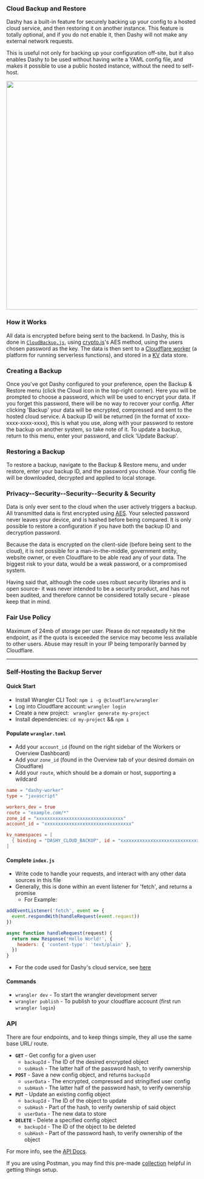 ### Cloud Backup and Restore

Dashy has a built-in feature for securely backing up your config to a hosted cloud service, and then restoring it on another instance. This feature is totally optional, and if you do not enable it, then Dashy will not make any external network requests.

This is useful not only for backing up your configuration off-site, but it also enables Dashy to be used without having write a YAML config file, and makes it possible to use a public hosted instance, without the need to self-host.

<p align="center">
  <img src="https://i.ibb.co/p4pxSqX/dashy-backup-restore.png" width="600" />
</p>

### How it Works

All data is encrypted before being sent to the backend. In Dashy, this is done in [`CloudBackup.js`](https://github.com/Lissy93/dashy/blob/master/src/utils/CloudBackup.js), using [crypto.js](https://github.com/brix/crypto-js)'s AES method, using the users chosen password as the key. The data is then sent to a [Cloudflare worker](https://developers.cloudflare.com/workers/learning/how-workers-works) (a platform for running serverless functions), and stored in a [KV](https://developers.cloudflare.com/workers/learning/how-kv-works) data store.


### Creating a Backup
Once you've got Dashy configured to your preference, open the Backup & Restore menu (click the Cloud icon in the top-right corner). Here you will be prompted to choose a password, which will be used to encrypt your data. If you forget this password, there will be no way to recover your config. After clicking 'Backup' your data will be encrypted, compressed and sent to the hosted cloud service. A backup ID will be returned (in the format of xxxx-xxxx-xxxx-xxxx), this is what you use, along with your password to restore the backup on another system, so take note of it. To update a backup, return to this menu, enter your password, and click 'Update Backup'.

### Restoring a Backup
To restore a backup, navigate to the Backup & Restore menu, and under restore, enter your backup ID, and the password you chose. Your config file will be downloaded, decrypted and applied to local storage. 

### Privacy--Security--Security--Security & Security

Data is only ever sent to the cloud when the user actively triggers a backup. All transmitted data is first encrypted using [AES](https://en.wikipedia.org/wiki/Advanced_Encryption_Standard). Your selected password never leaves your device, and is hashed before being compared. It is only possible to restore a configuration if you have both the backup ID and decryption password.

Because the data is encrypted on the client-side (before being sent to the cloud), it is not possible for a man-in-the-middle, government entity, website owner, or even Cloudflare to be able read any of your data. The biggest risk to your data, would be a weak password, or a compromised system.

Having said that, although the code uses robust security libraries and is open source- it was never intended to be a security product, and has not been audited, and therefore cannot be considered totally secure -  please keep that in mind.


### Fair Use Policy

Maximum of 24mb of storage per user. Please do not repeatedly hit the endpoint, as if the quota is exceeded the service may become less available to other users. Abuse may result in your IP being temporarily banned by Cloudflare.

---

### Self-Hosting the Backup Server


#### Quick Start
- Install Wrangler CLI Tool: `npm i -g @cloudflare/wrangler`
- Log into Cloudflare account: `wrangler login`
- Create a new project: ` wrangler generate my-project`
- Install dependencies: `cd my-project` && `npm i`


#### Populate `wrangler.toml`
- Add your `account_id` (found on the right sidebar of the Workers or Overview Dashboard)
- Add your `zone_id` (found in the Overview tab of your desired domain on Cloudflare)
- Add your `route`, which should be a domain or host, supporting a wildcard

```toml
name = "dashy-worker"
type = "javascript"

workers_dev = true
route = "example.com/*"
zone_id = "xxxxxxxxxxxxxxxxxxxxxxxxxxxxxxxx"
account_id = "xxxxxxxxxxxxxxxxxxxxxxxxxxxxxxxx"

kv_namespaces = [
  { binding = "DASHY_CLOUD_BACKUP", id = "xxxxxxxxxxxxxxxxxxxxxxxxxxxxxxxx" }
]
```

#### Complete `index.js`
- Write code to handle your requests, and interact with any other data sources in this file
- Generally, this is done within an event listener for 'fetch', and returns a promise
	- For Example:

```javascript
addEventListener('fetch', event => {
  event.respondWith(handleRequest(event.request))
})

async function handleRequest(request) {
  return new Response('Hello World!', {
    headers: { 'content-type': 'text/plain' },
  })
}
```

- For the code used for Dashy's cloud service, see [here](https://gist.github.com/Lissy93/d19b43d50f30e02fa25f349cf5cb5ed8#file-index-js)


#### Commands
- `wrangler dev` - To start the wrangler development server
- `wrangler publish` - To publish to your cloudflare account (first run `wrangler login`)

### API

There are four endpoints, and to keep things simple, they all use the same base URL/ route.

- **`GET`** - Get config for a given user
	- `backupId` - The ID of the desired encrypted object
	- `subHash`	- The latter half of the password hash, to verify ownership
- **`POST`** - Save a new config object, and returns `backupId`
	- `userData` - The encrypted, compressed and stringified user config
	- `subHash` - The latter half of the password hash, to verify ownership
- **`PUT`** - Update an existing config object
	- `backupId` - The ID of the object to update
	- `subHash`	- Part of the hash, to verify ownership of said object
	- `userData` - The new data to store
- **`DELETE`** - Delete a specified config object
	- `backupId` - The ID of the object to be deleted
	- `subHash`	- Part of the password hash, to verify ownership of the object

For more info, see the [API Docs](https://documenter.getpostman.com/view/2142819/TzXumzce).

If you are using Postman, you may find this pre-made [collection](https://www.getpostman.com/collections/58f79ddb150223f67b35) helpful in getting things setup.
